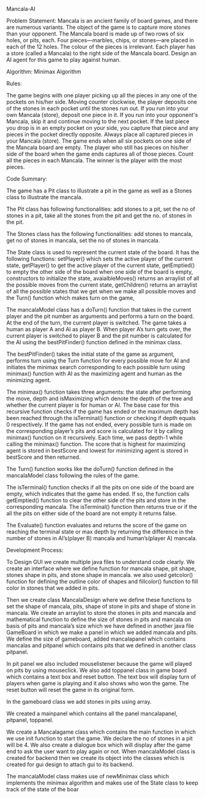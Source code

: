 Mancala-AI

Problem Statement: Mancala is an ancient family of board games, and there are numerous variants. The object of the game is to capture more stones than your opponent. The Mancala board is made up of two rows of six holes, or pits, each. Four pieces—marbles, chips, or stones—are placed in each of the 12 holes. The colour of the pieces is irrelevant. Each player has a store (called a Mancala) to the right side of the Mancala board. Design an AI agent for this game to play against human.

Algorithm: Minimax Algorithm

Rules:

The game begins with one player picking up all the pieces in any one of the pockets on his/her side.
Moving counter clockwise, the player deposits one of the stones in each pocket until the stones run out.
If you run into your own Mancala (store), deposit one piece in it. If you run into your opponent's Mancala, skip it and continue moving to the next pocket.
If the last piece you drop is in an empty pocket on your side, you capture that piece and any pieces in the pocket directly opposite.
Always place all captured pieces in your Mancala (store).
The game ends when all six pockets on one side of the Mancala board are empty.
The player who still has pieces on his/her side of the board when the game ends captures all of those pieces.
Count all the pieces in each Mancala. The winner is the player with the most pieces.

Code Summary:

The game has a Pit class to illustrate a pit in the game as well as a Stones class to illustrate the mancala.

The Pit class has following functionalities: add stones to a pit, set the no of stones in a pit, take all the stones from the pit and get the no. of stones in the pit.

The Stones class has the following functionalities: add stones to mancala, get no of stones in mancala, set the no of stones in mancala.

The State class is used to represent the current state of the board. It has the following functions: setPlayer() which sets the active player of the current state, getPlayer() to get the active player of the current state, getEmptied() to empty the other side of the board when one side of the board is empty, constructors to initialize the state, avaialbleMoves() returns an arraylist of all the possible moves from the current state, getChildren() returns an arraylist of all the possible states that we get when we make all possible moves and the Turn() function which makes turn on the game,

The mancalaModel class has a doTurn() function that takes in the current player and the pit number as arguments and performs a turn on the board. At the end of the turn, the current player is switched. The game takes a human as player A and AI as player B. When player A’s turn gets over, the current player is switched to player B and the pit number is calculated for the AI using the bestPitFinder() function defined in the minimax class.

The bestPitFinder() takes the initial state of the game as argument, performs turn using the Turn function for every possible move for AI and initiates the minimax search corresponding to each possible turn using minimax() function with AI as the maximizing agent and human as the minimizing agent.

The minimax() function takes three arguments: the state after performing the move, depth and isMaximizing which denote the depth of the tree and whether the current player is for human or AI. The base case for this recursive function checks if the game has ended or the maximum depth has been reached through the isTerminal() function or checking if depth equals 0 respectively. If the game has not ended, every possible turn is made on the corresponding player’s pits and score is calculated for it by calling minimax() function on it recursively. Each time, we pass depth-1 while calling the minimax() function. The score that is highest for maximizing agent is stored in bestScore and lowest for minimizing agent is stored in bestScore and then returned.

The Turn() function works like the doTurn() function defined in the mancalaModel class following the rules of the game.

The isTerminal() function checks if all the pits on one side of the board are empty, which indicates that the game has ended. If so, the function calls getEmptied() function to clear the other side of the pits and store in the corresponding mancala. The isTerminal() function then returns true or if the all the pits on either side of the board are not empty it returns false.

The Evaluate() function evaluates and returns the score of the game on reaching the terminal state or max depth by returning the difference in the number of stones in AI’s(player B) mancala and human’s(player A) mancala.

Development Process:

To Design GUI we create multiple java files to understand code clearly. We create an interface where we define function for mancala shape, pit shape, stones shape in pits, and stone shape in mancala. we also used getcolor() function for defining the outline color of shapes and fillcolor() function to fill color in stones that we added in pits.

Then we create class MancalaDesign where we define these functions to set the shape of mancala, pits, shape of stone in pits and shape of stone in mancala. We create an arraylist to store the stones in pits and mancala and mathematical function to define the size of stones in pits and mancala on basis of pits and mancala’s size which we have defined in another java file GameBoard in which we make a panel in which we added mancala and pits. We define the size of gameboard, added mancalapanel which contains mancalas and pitpanel which contains pits that we defined in another class pitpanel.

In pit panel we also included mouselistener because the game will played on pits by using mouseclick. We also add toppanel class in game board which contains a text box and reset button. The text box will display turn of players when game is playing and it also shows who won the game. The reset button will reset the game in its original form.

In the gameboard class we add stones in pits using array.

We created a mainpanel which contains all the panel mancalapanel, pitpanel, toppanel.

We create a Mancalagame class which contains the main function in which we use init function to start the game. We declare the no of stones in a pit will be 4. We also create a dialogue box which will display after the game end to ask the user want to play again or not. When mancalaModel class is created for backend then we create its object into the classes which is created for gui design to attach gui to its backend.

The mancalaModel class makes use of newMinimax class which implements the minimax algorithm and makes use of the State class to keep track of the state of the boar

